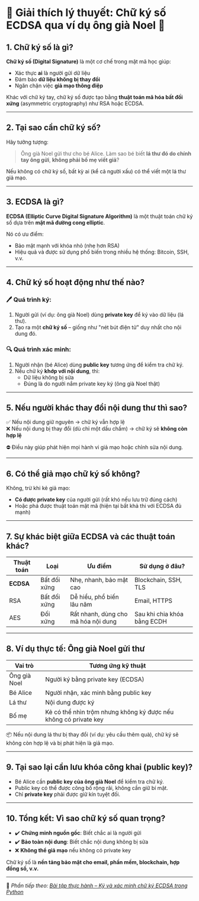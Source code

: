 # 🔐 Giải thích lý thuyết: Chữ ký số ECDSA qua ví dụ ông già Noel 🎅

## 1. Chữ ký số là gì?

**Chữ ký số (Digital Signature)** là một cơ chế trong mật mã học giúp:
- Xác thực **ai** là người gửi dữ liệu
- Đảm bảo **dữ liệu không bị thay đổi**
- Ngăn chặn việc **giả mạo thông điệp**

Khác với chữ ký tay, chữ ký số được tạo bằng **thuật toán mã hóa bất đối xứng** (asymmetric cryptography) như RSA hoặc ECDSA.

---

## 2. Tại sao cần chữ ký số?

Hãy tưởng tượng:
> Ông già Noel gửi thư cho bé Alice. Làm sao bé biết **lá thư đó do chính tay ông gửi**, **không phải bố mẹ viết giả**?

Nếu không có chữ ký số, bất kỳ ai (kể cả người xấu) có thể viết một lá thư giả mạo.

---

## 3. ECDSA là gì?

**ECDSA (Elliptic Curve Digital Signature Algorithm)** là một thuật toán chữ ký số dựa trên **mật mã đường cong elliptic**.

Nó có ưu điểm:
- Bảo mật mạnh với khóa nhỏ (nhẹ hơn RSA)
- Hiệu quả và được sử dụng phổ biến trong nhiều hệ thống: Bitcoin, SSH, v.v.

---

## 4. Chữ ký số hoạt động như thế nào?

### 🖊️ Quá trình ký:
1. Người gửi (ví dụ: ông già Noel) dùng **private key** để ký vào dữ liệu (lá thư).
2. Tạo ra một **chữ ký số** – giống như "nét bút điện tử" duy nhất cho nội dung đó.

### 🔍 Quá trình xác minh:
1. Người nhận (bé Alice) dùng **public key** tương ứng để kiểm tra chữ ký.
2. Nếu chữ ký **khớp với nội dung**, thì:
   - Dữ liệu không bị sửa
   - Đúng là do người nắm private key ký (ông già Noel thật)

---

## 5. Nếu người khác thay đổi nội dung thư thì sao?

✅ Nếu nội dung giữ nguyên → chữ ký vẫn hợp lệ  
❌ Nếu nội dung bị thay đổi (dù chỉ một dấu chấm) → chữ ký sẽ **không còn hợp lệ**

⛔ Điều này giúp phát hiện mọi hành vi giả mạo hoặc chỉnh sửa nội dung.

---

## 6. Có thể giả mạo chữ ký số không?

Không, trừ khi kẻ giả mạo:
- **Có được private key** của người gửi (rất khó nếu lưu trữ đúng cách)
- Hoặc phá được thuật toán mật mã (hiện tại bất khả thi với ECDSA đủ mạnh)

---

## 7. Sự khác biệt giữa ECDSA và các thuật toán khác?

| Thuật toán | Loại | Ưu điểm | Sử dụng ở đâu? |
|------------|------|---------|----------------|
| **ECDSA** | Bất đối xứng | Nhẹ, nhanh, bảo mật cao | Blockchain, SSH, TLS |
| RSA | Bất đối xứng | Dễ hiểu, phổ biến lâu năm | Email, HTTPS |
| AES | Đối xứng | Rất nhanh, dùng cho mã hóa nội dung | Sau khi chia khóa bằng ECDH |

---

## 8. Ví dụ thực tế: Ông già Noel gửi thư

| Vai trò | Tương ứng kỹ thuật |
|--------|---------------------|
| Ông già Noel | Người ký bằng private key (ECDSA) |
| Bé Alice | Người nhận, xác minh bằng public key |
| Lá thư | Nội dung được ký |
| Bố mẹ | Kẻ có thể nhìn trộm nhưng không ký được nếu không có private key |

📦 Nếu nội dung lá thư bị thay đổi (ví dụ: yêu cầu thêm quà), chữ ký sẽ không còn hợp lệ và bị phát hiện là giả mạo.

---

## 9. Tại sao lại cần lưu khóa công khai (public key)?

- Bé Alice cần **public key của ông già Noel** để kiểm tra chữ ký.
- Public key có thể được công bố rộng rãi, không cần giữ bí mật.
- Chỉ **private key** phải được giữ kín tuyệt đối.

---

## 10. Tổng kết: Vì sao chữ ký số quan trọng?

- ✔️ **Chứng minh nguồn gốc**: Biết chắc ai là người gửi
- ✔️ **Bảo toàn nội dung**: Biết chắc nội dung không bị sửa
- ❌ **Không thể giả mạo** nếu không có private key

Chữ ký số là **nền tảng bảo mật cho email, phần mềm, blockchain, hợp đồng số, v.v.**

---

📌 *Phần tiếp theo: [Bài tập thực hành – Ký và xác minh chữ ký ECDSA trong Python](./sign_message.py)*

